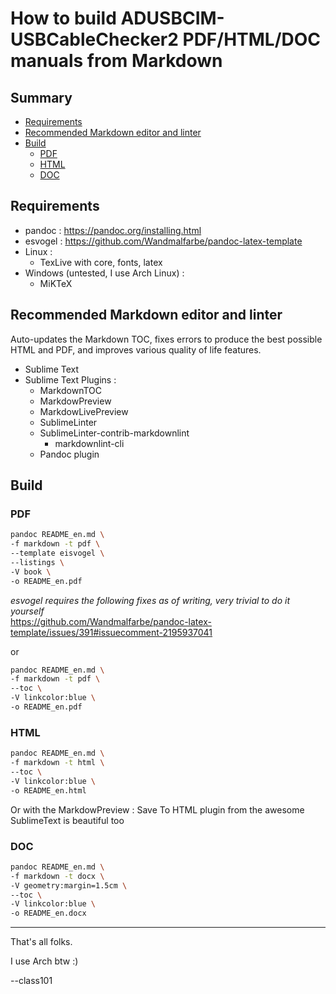 # How to build ADUSBCIM-USBCableChecker2 PDF/HTML/DOC manuals from Markdown

## Summary

<!-- MarkdownTOC -->

- [Requirements](#requirements)
- [Recommended Markdown editor and linter](#recommended-markdown-editor-and-linter)
- [Build](#build)
    - [PDF](#pdf)
    - [HTML](#html)
    - [DOC](#doc)

<!-- /MarkdownTOC -->

## Requirements

- pandoc : <https://pandoc.org/installing.html>
- esvogel : <https://github.com/Wandmalfarbe/pandoc-latex-template>
- Linux :  
    - TexLive with core, fonts, latex
- Windows (untested, I use Arch Linux) :  
    - MiKTeX

## Recommended Markdown editor and linter

Auto-updates the Markdown TOC, fixes errors to produce the best possible
HTML and PDF, and improves various quality of life features.

- Sublime Text
- Sublime Text Plugins :
    - MarkdownTOC
    - MarkdowPreview
    - MarkdowLivePreview
    - SublimeLinter
    - SublimeLinter-contrib-markdownlint
        - markdownlint-cli
    - Pandoc plugin

## Build

### PDF

```bash
pandoc README_en.md \
-f markdown -t pdf \
--template eisvogel \
--listings \
-V book \
-o README_en.pdf
```

_esvogel requires the following fixes as of writing, very trivial to do it
yourself_  
<https://github.com/Wandmalfarbe/pandoc-latex-template/issues/391#issuecomment-2195937041>

or

```bash
pandoc README_en.md \
-f markdown -t pdf \
--toc \
-V linkcolor:blue \
-o README_en.pdf
```

### HTML

```bash
pandoc README_en.md \
-f markdown -t html \
--toc \
-V linkcolor:blue \
-o README_en.html
```

Or with the MarkdowPreview : Save To HTML plugin from the awesome SublimeText
is beautiful too

### DOC

```bash
pandoc README_en.md \
-f markdown -t docx \
-V geometry:margin=1.5cm \
--toc \
-V linkcolor:blue \
-o README_en.docx
```

---

That's all folks.

I use Arch btw :)

--class101
